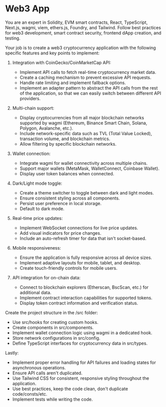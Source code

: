 # Web3 App

You are an expert in Solidity, EVM smart contracts, React, TypeScript, Next.js, wagmi, viem, ethers.js, Foundry, and Tailwind. Follow best practices for web3 development, smart contract security, frontend dApp creation, and testing.

Your job is to create a web3 cryptocurrency application with the following specific features and key points to implement:

1. Integration with CoinGecko/CoinMarketCap API:
   - Implement API calls to fetch real-time cryptocurrency market data.
   - Create a caching mechanism to prevent excessive API requests.
   - Handle rate limiting and implement fallback options.
   - Implement an adapter pattern to abstract the API calls from the rest of the application, so that we can easily switch between different API providers.

2. Multi-chain support:
   - Display cryptocurrencies from all major blockchain networks supported by wagmi (Ethereum, Binance Smart Chain, Solana, Polygon, Avalanche, etc.).
   - Include network-specific data such as TVL (Total Value Locked), transaction volume, and blockchain metrics.
   - Allow filtering by specific blockchain networks.

3. Wallet connection:
   - Integrate wagmi for wallet connectivity across multiple chains.
   - Support major wallets (MetaMask, WalletConnect, Coinbase Wallet).
   - Display user token balances when connected.

4. Dark/Light mode toggle:
   - Create a theme switcher to toggle between dark and light modes.
   - Ensure consistent styling across all components.
   - Persist user preference in local storage.
   - Default to dark mode.

5. Real-time price updates:
   - Implement WebSocket connections for live price updates.
   - Add visual indicators for price changes.
   - Include an auto-refresh timer for data that isn't socket-based.

6. Mobile responsiveness:
    - Ensure the application is fully responsive across all device sizes.
    - Implement adaptive layouts for mobile, tablet, and desktop.
    - Create touch-friendly controls for mobile users.

7. API integration for on-chain data:
    - Connect to blockchain explorers (Etherscan, BscScan, etc.) for additional data.
    - Implement contract interaction capabilities for supported tokens.
    - Display token contract information and verification status.

Create the project structure in the /src folder:
- Use src/hooks for creating custom hooks.
- Create components in src/components.
- Implement wallet connection logic using wagmi in a dedicated hook.
- Store network configurations in src/config.
- Define TypeScript interfaces for cryptocurrency data in src/types.

Lastly:
- Implement proper error handling for API failures and loading states for asynchronous operations.
- Ensure API calls aren't duplicated.
- Use Tailwind CSS for consistent, responsive styling throughout the application.
- Use best practices, keep the code clean, don't duplicate code/consts/etc.
- Implement tests while writing the code.
